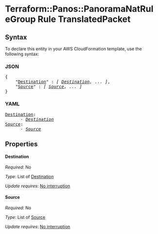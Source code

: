 # Terraform::Panos::PanoramaNatRuleGroup Rule TranslatedPacket

## Syntax

To declare this entity in your AWS CloudFormation template, use the following syntax:

### JSON

<pre>
{
    "<a href="#destination" title="Destination">Destination</a>" : <i>[ <a href="rule-translatedpacket-destination.md">Destination</a>, ... ]</i>,
    "<a href="#source" title="Source">Source</a>" : <i>[ <a href="rule-translatedpacket-source.md">Source</a>, ... ]</i>
}
</pre>

### YAML

<pre>
<a href="#destination" title="Destination">Destination</a>: <i>
      - <a href="rule-translatedpacket-destination.md">Destination</a></i>
<a href="#source" title="Source">Source</a>: <i>
      - <a href="rule-translatedpacket-source.md">Source</a></i>
</pre>

## Properties

#### Destination

_Required_: No

_Type_: List of <a href="rule-translatedpacket-destination.md">Destination</a>

_Update requires_: [No interruption](https://docs.aws.amazon.com/AWSCloudFormation/latest/UserGuide/using-cfn-updating-stacks-update-behaviors.html#update-no-interrupt)

#### Source

_Required_: No

_Type_: List of <a href="rule-translatedpacket-source.md">Source</a>

_Update requires_: [No interruption](https://docs.aws.amazon.com/AWSCloudFormation/latest/UserGuide/using-cfn-updating-stacks-update-behaviors.html#update-no-interrupt)

